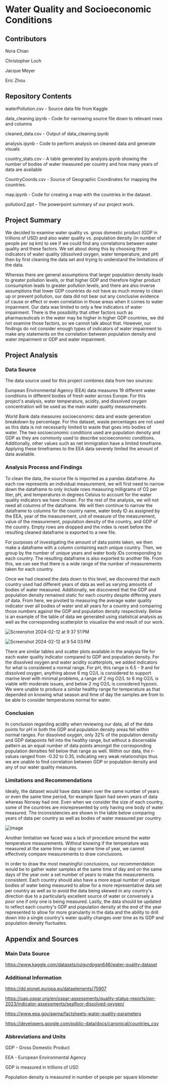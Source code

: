 # Water Quality and Socioeconomic Conditions

## Contributors
Nora Chian

Christopher Loch

Jacque Meyer

Eric Zhou

## Repository Contents

waterPollution.csv - Source data file from Kaggle

data_cleaning.ipynb - Code for narrowing source file down to relevant rows and columns

cleaned_data.csv - Output of data_cleaning.ipynb

analysis.ipynb - Code to perform analysis on cleaned data and generate visuals

country_stats.csv - A table generated by analysis.ipynb showing the number of bodies of water measured per country and how many years of data are available

CountryCoords.csv - Source of Geographic Coordinates for mapping the countries.

map.ipynb - Code for creating a map with the countries in the dataset.

pollution2.ppt - The powerpoint summary of our project work.

## Project Summary
We decided to examine water quality vs. gross domestic product (GDP in trillions of USD) and also water quality vs. population density (in number of people per sq km) to see if we could find any correlations between water quality and these factors. We set about doing this by choosing three indicators of water quality (dissolved oxygen, water temperature, and pH) then by first cleaning the data set and trying to understand the limitations of the data.  

Whereas there are general assumptions that larger population density leads to greater pollution levels, or that higher GDP and therefore higher product consumption leads to greater pollution levels, and there are also inverse assumptions that lower GDP countries do not have as much money to clean up or prevent pollution, our data did not bear out any conclusive evidence of cause or effect or even correlation in those areas when it comes to water impairment. Our data was limited to only a few indicators of water impairment. There is the possibility that other factors such as pharmaceuticals in the water may be higher in higher GDP countries, we did not examine those factors, so we cannot talk about that. However, our findings do not consider enough types of indicators of water impairment to make any statements on the correlation between population density and water impairment or GDP and water impairment. 

## Project Analysis
### Data Source
The data source used for this project combines data from two sources:

European Environmental Agency (EEA) data measures 19 different water conditions in different bodies of fresh water across Europe. For this project's analysis, water temperature, acidity, and dissolved oxygen concentration will be used as the main water quality measurements.

World Bank data measures socioeconomic data and waste generation breakdown by percentage. For this dataset, waste percentages are not used as this data is not necessarily limited to waste that goes into bodies of water. The two socioeconomic conditions used are population density and GDP as they are commonly used to describe socioeconomic conditions. Additionally, other values such as net immigration have a limited timeframe. Applying these timeframes to the EEA data severely limited the amount of data available.

### Analysis Process and Findings
To clean the data, the source file is imported as a pandas dataframe. As each row represents an individual measurement, we will first need to narrow down the dataframe to only include rows measuring milligrams of O2 per liter, pH, and temperatures in degrees Celsius to account for the water quality indicators we have chosen. For the rest of the analysis, we will not need all columns of the dataframe. We will then continue to narrow the dataframe to columns for the country name, water body ID as assigned by the EEA, year of the measurement, unit of measure of the measurement, value of the measurement, population density of the country, and GDP of the country. Empty rows are dropped and the index is reset before the resulting cleaned dataframe is exported to a new file. 

For purposes of investigating the amount of data points taken, we then make a dataframe with a column containing each unique country. Then, we group by the number of unique years and water body IDs corresponding to each country. The resulting dataframe is also exported to another file. From this, we can see that there is a wide range of the number of measurements taken for each country. 

Once we had cleaned the data down to this level, we discovered that each country used had different years of data as well as varying amounts of bodies of water measured. Additionally, we discovered that the GDP and population density remained static for each country despite differing years of data. From here, we pivoted to measuring the average water quality indicator over all bodies of water and all years for a country and comparing those numbers against the GDP and population density respectively. Below is an example of the table of data we generated using statistical analysis as well as the corresponding scatterplot to visualize the end result of our work.

![Screenshot 2024-02-12 at 9 37 51 PM](https://github.com/zhou0366/UMN_BootCamp_Project1_Group2/assets/153045237/dd1b352d-826c-4d3b-a29c-58cb154780cb)

![Screenshot 2024-02-12 at 9 54 03 PM](https://github.com/zhou0366/UMN_BootCamp_Project1_Group2/assets/153045237/dfeda7bf-247c-435b-bc83-1ad225c30224)

There are similar tables and scatter plots available in the analysis file for each water quality indicator compared to GDP and population density. For the dissolved oxygen and water acidity scatterplots, we added indicators for what is considered a normal range. For pH, this range is 6.5 - 9 and for dissolved oxygen, anything above 6 mg O2/L is considered to support marine level with minimal problems, a range of 2 mg O2/L to 6 mg O2/L is viable with moderate issues, and below 2 mg O2/L is considered hypoxic. We were unable to produce a similar healthy range for temperature as that depended on knowing what season and time of day the samples are from to be able to consider temperatures normal for water.

### Conclusion
In conclusion regarding acidity when reviewing our data, all of the data points for pH in both the GDP and population density areas fell within normal ranges. For dissolved oxygen, only 32% of the population density and GDP datapoints fell into the healthy range, but without a discernable pattern as an equal number of data points amongst the corresponding population densities fell below that range as well. Within our data, the r-values ranged from -0.32 to 0.35, indicating very weak relationships thus we are unable to find correlation between GDP or population density and any of our water quality measures.

### Limitations and Recommendations
Ideally, the dataset would have data taken over the same number of years or even the same time period, for example Spain had seven years of data whereas Norway had one. Even when we consider the size of each country, some of the countries are misrepresented by only having one body of water measured. The inconsistencies are shown in the table below comparing years of data per country as well as bodies of water measured per country.

![image](https://github.com/zhou0366/UMN_BootCamp_Project1_Group2/assets/22827830/6393d2d7-c64a-499e-aaf8-1f8ed6557033)

Another limitation we faced was a lack of procedure around the water temperature measurements. Without knowing if the temperature was measured at the same time or day or same time of year, we cannot effectively compare measurements to draw conclusions.

In order to draw the most meaningful conclusions, our recommendation would be to gather water samples at the same time of day and on the same days of the year over a set number of years to make the measurements consistent. Each country should also have a more equal number of unique bodies of water being measured to allow for a more representative data set per country as well as to avoid the data being skewed in any country's direction due to a particularly excellent source of water or conversely a poor one if only one is being measured. Lastly, the data should be updated to reflect each country's GDP and population density at the end of the year represented to allow for more granularity in the data and the ability to drill down into a single country's water quality changes over time as its GDP and population density fluctuates.

## Appendix and Sources

### Main Data Source
https://www.kaggle.com/datasets/ozgurdogan646/water-quality-dataset

### Additional Information
https://dd.eionet.europa.eu/dataelements/75907

https://oap.ospar.org/en/ospar-assessments/quality-status-reports/qsr-2023/indicator-assessments/seafloor-dissolved-oxygen/

https://www.epa.gov/awma/factsheets-water-quality-parameters

https://developers.google.com/public-data/docs/canonical/countries_csv

### Abbreviations and Units
GDP - Gross Domestic Product

EEA - European Environmental Agency


GDP is measured in trillions of USD

Population density is measured in number of people per square kilometer
